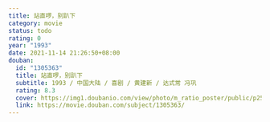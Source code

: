 ```yaml
---
title: 站直啰，别趴下
category: movie
status: todo
rating: 0
year: "1993"
date: 2021-11-14 21:26:50+08:00
douban:
  id: "1305363"
  title: 站直啰，别趴下
  subtitle: 1993 / 中国大陆 / 喜剧 / 黄建新 / 达式常 冯巩
  rating: 8.3
  cover: https://img1.doubanio.com/view/photo/m_ratio_poster/public/p2502550137.jpg
  link: https://movie.douban.com/subject/1305363/
---
```



